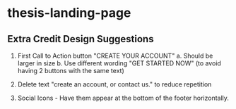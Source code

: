 # thesis-landing-page

## Extra Credit Design Suggestions
1. First Call to Action button "CREATE YOUR ACCOUNT" 
  a. Should be larger in size
  b. Use different wording "GET STARTED NOW" (to avoid having 2 buttons with the same text)

2. Delete text "create an account, or contact us." to reduce repetition
3. Social Icons - Have them appear at the bottom of the footer horizontally. 
